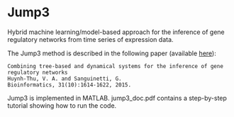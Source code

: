 # Jump3
Hybrid machine learning/model-based approach for the inference of gene regulatory networks from time series of expression data.

The Jump3 method is described in the following paper (available [here](https://academic.oup.com/bioinformatics/article/31/10/1614/176842)):
```
Combining tree-based and dynamical systems for the inference of gene regulatory networks 
Huynh-Thu, V. A. and Sanguinetti, G.
Bioinformatics, 31(10):1614-1622, 2015. 
```

Jump3 is implemented in MATLAB. jump3_doc.pdf contains a step-by-step tutorial showing how to run the code.